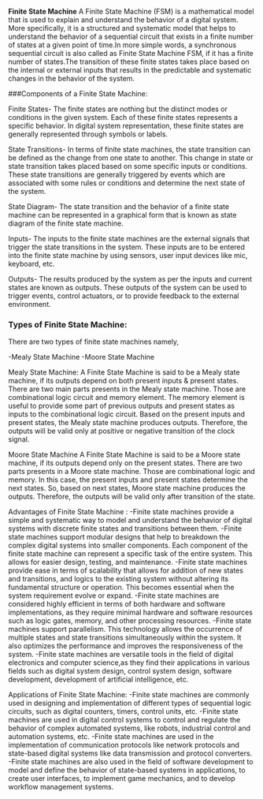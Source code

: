 **Finite State Machine**
A Finite State Machine (FSM) is a mathematical model that is used to explain and understand the behavior of a digital system.
More specifically, it is a structured and systematic model that helps to understand the behavior of a sequential circuit 
that exists in a finite number of states at a given point of time.In more simple words, a synchronous sequential circuit
is also called as Finite State Machine FSM, if it has a finite number of states.The transition of these finite states 
takes place based on the internal or external inputs that results in the predictable and systematic changes in the behavior of the system.

###Components of a Finite State Machine:

Finite States-
The finite states are nothing but the distinct modes or conditions in the given system. 
Each of these finite states represents a specific behavior. In digital system representation,
these finite states are generally represented through symbols or labels.

State Transitions-
In terms of finite state machines, the state transition can be defined as the change from one state to another.
This change in state or state transition takes placed based on some specific inputs or conditions. 
These state transitions are generally triggered by events which are associated with some rules or conditions and determine the next state of the system.

State Diagram-
The state transition and the behavior of a finite state machine can be represented in a graphical form
that is known as state diagram of the finite state machine.

Inputs-
The inputs to the finite state machines are the external signals that trigger the state transitions in the system.
These inputs are to be entered into the finite state machine by using sensors, user input devices like mic, keyboard, etc.

Outputs-
The results produced by the system as per the inputs and current states are known as outputs. 
These outputs of the system can be used to trigger events, control actuators, or to provide feedback to the external environment.

### Types of Finite State Machine: 
There are two types of finite state machines namely,

-Mealy State Machine
-Moore State Machine

Mealy State Machine:
A Finite State Machine is said to be a Mealy state machine, if its outputs depend on both present inputs & present states.
There are two main parts presents in the Mealy state machine. Those are combinational logic circuit and memory element. 
The memory element is useful to provide some part of previous outputs and present states as inputs to the combinational logic circuit.
Based on the present inputs and present states, the Mealy state machine produces outputs. Therefore, the outputs will be valid only 
at positive or negative transition of the clock signal.

Moore State Machine
A Finite State Machine is said to be a Moore state machine, if its outputs depend only on the present states.
There are two parts presents in a Moore state machine. Those are combinational logic and memory.
In this case, the present inputs and present states determine the next states. So, based on next states, Moore state machine produces the outputs. 
Therefore, the outputs will be valid only after transition of the state.

Advantages of Finite State Machine :
-Finite state machines provide a simple and systematic way to model and understand the behavior of digital systems with discrete finite states and transitions between them.
-Finite state machines support modular designs that help to breakdown the complex digital systems into smaller components. 
  Each component of the finite state machine can represent a specific task of the entire system. This allows for easier design, testing, and maintenance.
-Finite state machines provide ease in terms of scalability that allows for addition of new states and transitions,
  and logics to the existing system without altering its fundamental structure or operation. This becomes essential when the system requirement evolve or expand.
-Finite state machines are considered highly efficient in terms of both hardware and software implementations, as they require minimal hardware and software resources 
  such as logic gates, memory, and other processing resources.
-Finite state machines support parallelism. This technology allows the occurrence of multiple states and state transitions simultaneously within the system.
  It also optimizes the performance and improves the responsiveness of the system.
-Finite state machines are versatile tools in the field of digital electronics and computer science,as they find their applications in various fields
  such as digital system design, control system design, software development, development of artificial intelligence, etc.

Applications of Finite State Machine:
-Finite state machines are commonly used in designing and implementation of different types of sequential logic circuits, such as digital counters,
   timers, control units, etc.
-Finite state machines are used in digital control systems to control and regulate the behavior of complex automated systems, like robots, 
   industrial control and automation systems, etc.
-Finite state machines are used in the implementation of communication protocols like network protocols and state-based digital systems like
  data transmission and protocol converters.
-Finite state machines are also used in the field of software development to model and define the behavior of state-based systems in applications,
   to create user interfaces, to implement game mechanics, and to develop workflow management systems.
